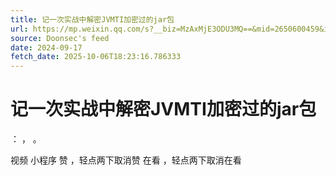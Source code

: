 ```yaml
---
title: 记一次实战中解密JVMTI加密过的jar包
url: https://mp.weixin.qq.com/s?__biz=MzAxMjE3ODU3MQ==&mid=2650600459&idx=3&sn=4566bce314e2cb3cdb7beae8c5a1a082
source: Doonsec's feed
date: 2024-09-17
fetch_date: 2025-10-06T18:23:16.786333
---
```


# 记一次实战中解密JVMTI加密过的jar包

：
，
。

视频
小程序
赞
，轻点两下取消赞
在看
，轻点两下取消在看